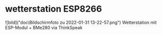 # wetterstation ESP8266
![bild]("doc\Bildschirmfoto zu 2022-01-31 13-22-57.png")
 Wetterstation mit ESP-Modul + BMe280 via ThinkSpeak
